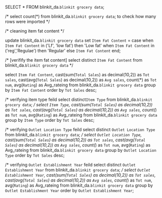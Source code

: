 SELECT * FROM blinkit_da.`blinkit grocery data`;

/* 
select count(*) from blinkit_da.`blinkit grocery data`;
to check how many rows were imported 
*/

/* cleaning item fat content */

update 
	blinkit_da.`blinkit grocery data`
set 
	`Item Fat Content` = case 
when 
	`Item Fat Content` in ('Lf', 'low fat') then 'Low fat'
when
	`Item Fat Content` in ('reg','Regulae') then 'Regular'
else
    `Item Fat Content`
end;

/*
[verifify the item fat content]
select distinct `Item Fat Content` from blinkit_da.`blinkit grocery data`
*/

select `Item Fat Content`, 
	cast(sum(`Total Sales`) as decimal(10,2)) as `Tot sales`,
    cast(avg(`Total Sales`) as decimal(10,2)) as `Avg sales`,
    count(*) as `Tot num`,
    avg(`Rating`) as Avg_rateing
from blinkit_da.`blinkit grocery data`
group by `Item Fat Content`
order by `Tot Sales` desc;


/*
verifying item type feild
select distinct`Item Type` from blinkit_da.`blinkit grocery data`;
*/
select `Item Type`, 
	cast(sum(`Total Sales`) as decimal(10,2)) as `Tot sales`,
    cast(avg(`Total Sales`) as decimal(10,2)) as `Avg sales`,
    count(*) as `Tot num`,
    avg(`Rating`) as Avg_rateing
from blinkit_da.`blinkit grocery data`
group by `Item Type`
order by `Tot Sales` desc;

/*
verifying `Outlet Location Type` feild
select distinct `Outlet Location Type` from blinkit_da.`blinkit grocery data`;
*/
select `Outlet Location Type`, 
	cast(sum(`Total Sales`) as decimal(10,2)) as `Tot sales`,
    cast(avg(`Total Sales`) as decimal(10,2)) as `Avg sales`,
    count(*) as `Tot num`,
    avg(`Rating`) as Avg_rateing
from blinkit_da.`blinkit grocery data`
group by `Outlet Location Type`
order by `Tot Sales` desc;

/*
verifying `Outlet Establishment Year` feild
select distinct `Outlet Establishment Year` from blinkit_da.`blinkit grocery data`;
*/
select `Outlet Establishment Year`, 
	cast(sum(`Total Sales`) as decimal(10,2)) as `Tot sales`,
    cast(avg(`Total Sales`) as decimal(10,2)) as `Avg sales`,
    count(*) as `Tot num`,
    avg(`Rating`) as Avg_rateing
from blinkit_da.`blinkit grocery data`
group by `Outlet Establishment Year`
order by `Outlet Establishment Year`;
